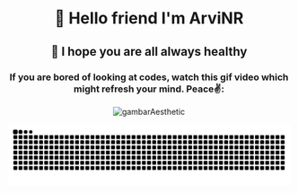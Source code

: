 <h1 align="center">👋 Hello friend I'm ArviNR</h1>
<h2 align="center">🤗 I hope you are all always healthy</h2>

<h3 align="center">If you are bored of looking at codes, watch this gif video which might refresh your mind. Peace✌️:</h3>

<p align="center"><img src="https://media.giphy.com/media/v1.Y2lkPTc5MGI3NjExYWE3azJvd2NtZ3VtbzA1ZW40cmFxd283dGIybGhrcnY5Y2tocmowNSZlcD12MV9naWZzX3NlYXJjaCZjdD1n/798oH0WDEQnicM4857/giphy.gif" alt="gambarAesthetic" /></p>

<img src="https://raw.githubusercontent.com/arvinr16/arvinr16/output/snake.svg" alt="Snake animation" />

###

<!-- <h2 align="center">🌐 Socials:</h2>
<p align="center">
    <a href="https://stackoverflow.com/users/31154012">
        <img src="https://img.shields.io/badge/-Stackoverflow-FE7A16?logo=stack-overflow&logoColor=white" />
    </a>
    <a href="mailto:email@gmail.com">
        <img src="https://img.shields.io/badge/Email-D14836?logo=gmail&logoColor=white" />
    </a>
</p> -->

<!-- <h2 align="center">💻 Tech Stack:</h2>
<p align="center">
    <img src="https://img.shields.io/badge/html5-%23E34F26.svg?style=for-the-badge&logo=html5&logoColor=white" />
    <img src="https://img.shields.io/badge/css3-%231572B6.svg?style=for-the-badge&logo=css3&logoColor=white" />
    <img src="https://img.shields.io/badge/javascript-%23323330.svg?style=for-the-badge&logo=javascript&logoColor=%23F7DF1E" />
    <img src="https://img.shields.io/badge/c-%2300599C.svg?style=for-the-badge&logo=c&logoColor=white" />
    <img src="https://img.shields.io/badge/git-%23F05033.svg?style=for-the-badge&logo=git&logoColor=white" />
    <img src="https://img.shields.io/badge/github-%23121011.svg?style=for-the-badge&logo=github&logoColor=white" />
    <img src="https://img.shields.io/badge/cisco-%23049fd9.svg?style=for-the-badge&logo=cisco&logoColor=black" />
    <img src="https://img.shields.io/badge/figma-%23F24E1E.svg?style=for-the-badge&logo=figma&logoColor=white" />
</p> -->

<!-- <h2 align="center">📊 GitHub Stats:</h2>
<p align="center">
    <img src="https://github-readme-stats.vercel.app/api?username=arvinr16&theme=apprentice&hide_border=false&include_all_commits=false&count_private=false" /><br/>
    <img src="https://nirzak-streak-stats.vercel.app/?user=arvinr16&theme=apprentice&hide_border=false" /><br/>
    <img src="https://github-readme-stats.vercel.app/api/top-langs/?username=arvinr16&theme=apprentice&hide_border=false&include_all_commits=false&count_private=false&layout=compact" />
</p> -->

<!-- <h2 align="center">🏆 GitHub Trophies</h2>
<p align="center">
    <img src="https://github-profile-trophy.vercel.app/?username=arvinr16&theme=ambient_gradient&no-frame=true&no-bg=false&margin-w=4" />
</p> -->


<!-- Proudly created with GPRM ( https://gprm.itsvg.in ) -->

<!-- ![image profile](material/Screenshot%202025-01-07%20205405.png)
![initial d gif](https://media0.giphy.com/media/v1.Y2lkPTc5MGI3NjExb3FnOTM0Mm91NGs2NDg2cGxtOWd3MnhxM3l5eGQ2eGE3eG9menQ4NCZlcD12MV9pbnRlcm5hbF9naWZfYnlfaWQmY3Q9Zw/uZ7ujnSoXlt28/giphy.gif)![kenshin gif](https://media2.giphy.com/media/v1.Y2lkPTc5MGI3NjExbDgydXE0cTdqbGU3NWx2aGFsc25kY3E0OWcxc2F0NXNzbmd5eHQycCZlcD12MV9pbnRlcm5hbF9naWZfYnlfaWQmY3Q9Zw/eo8UrZwpvjPHi/giphy.gif) -->
